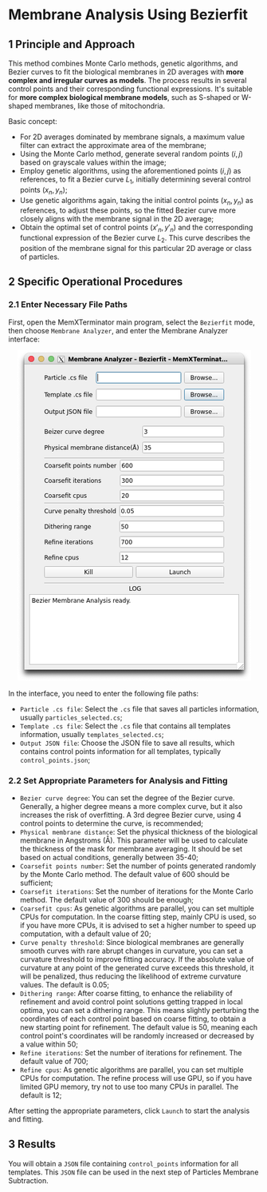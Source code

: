 # Membrane Analysis Using Bezierfit

## 1 Principle and Approach

This method combines Monte Carlo methods, genetic algorithms, and Bezier curves to fit the biological membranes in 2D averages with **more complex and irregular curves as models**. The process results in several control points and their corresponding functional expressions. It's suitable for **more complex biological membrane models**, such as S-shaped or W-shaped membranes, like those of mitochondria.

Basic concept:

* For 2D averages dominated by membrane signals, a maximum value filter can extract the approximate area of the membrane;
* Using the Monte Carlo method, generate several random points $(i, j)$ based on grayscale values within the image;
* Employ genetic algorithms, using the aforementioned points $(i, j)$ as references, to fit a Bezier curve $L_1$, initially determining several control points $(x_n, y_n)$;
* Use genetic algorithms again, taking the initial control points $(x_n, y_n)$ as references, to adjust these points, so the fitted Bezier curve more closely aligns with the membrane signal in the 2D average;
* Obtain the optimal set of control points $(x'_n, y'_n)$ and the corresponding functional expression of the Bezier curve $L_2$. This curve describes the position of the membrane signal for this particular 2D average or class of particles.

## 2 Specific Operational Procedures

### 2.1 Enter Necessary File Paths

First, open the MemXTerminator main program, select the `Bezierfit` mode, then choose `Membrane Analyzer`, and enter the Membrane Analyzer interface:

<center><img src="../../../img/2_2-1.png" alt="Membrane Analyzer interface"></center>

In the interface, you need to enter the following file paths:

* `Particle .cs file`: Select the `.cs` file that saves all particles information, usually `particles_selected.cs`;
* `Template .cs file`: Select the `.cs` file that contains all templates information, usually `templates_selected.cs`;
* `Output JSON file`: Choose the JSON file to save all results, which contains control points information for all templates, typically `control_points.json`;

### 2.2 Set Appropriate Parameters for Analysis and Fitting

* `Bezier curve degree`: You can set the degree of the Bezier curve. Generally, a higher degree means a more complex curve, but it also increases the risk of overfitting. A 3rd degree Bezier curve, using 4 control points to determine the curve, is recommended;
* `Physical membrane distance`: Set the physical thickness of the biological membrane in Angstroms (Å). This parameter will be used to calculate the thickness of the mask for membrane averaging. It should be set based on actual conditions, generally between 35-40;
* `Coarsefit points number`: Set the number of points generated randomly by the Monte Carlo method. The default value of 600 should be sufficient;
* `Coarsefit iterations`: Set the number of iterations for the Monte Carlo method. The default value of 300 should be enough;
* `Coarsefit cpus`: As genetic algorithms are parallel, you can set multiple CPUs for computation. In the coarse fitting step, mainly CPU is used, so if you have more CPUs, it is advised to set a higher number to speed up computation, with a default value of 20;
* `Curve penalty threshold`: Since biological membranes are generally smooth curves with rare abrupt changes in curvature, you can set a curvature threshold to improve fitting accuracy. If the absolute value of curvature at any point of the generated curve exceeds this threshold, it will be penalized, thus reducing the likelihood of extreme curvature values. The default is 0.05;
* `Dithering range`: After coarse fitting, to enhance the reliability of refinement and avoid control point solutions getting trapped in local optima, you can set a dithering range. This means slightly perturbing the coordinates of each control point based on coarse fitting, to obtain a new starting point for refinement. The default value is 50, meaning each control point's coordinates will be randomly increased or decreased by a value within 50;
* `Refine iterations`: Set the number of iterations for refinement. The default value of 700;
* `Refine cpus`: As genetic algorithms are parallel, you can set multiple CPUs for computation. The refine process will use GPU, so if you have limited GPU memory, try not to use too many CPUs in parallel. The default is 12;

After setting the appropriate parameters, click `Launch` to start the analysis and fitting.

## 3 Results

You will obtain a `JSON` file containing `control_points` information for all templates. This `JSON` file can be used in the next step of Particles Membrane Subtraction.